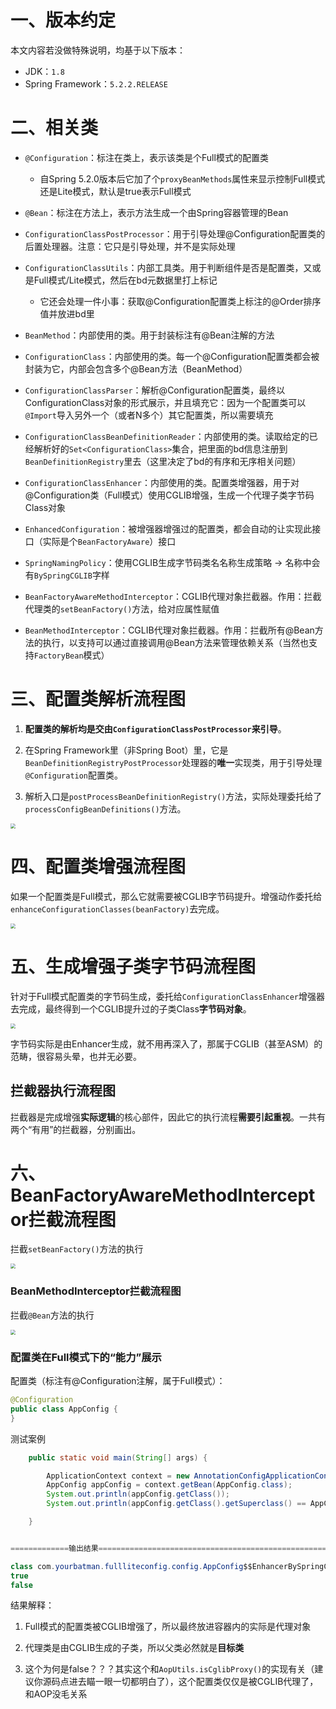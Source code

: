 # 一、版本约定

本文内容若没做特殊说明，均基于以下版本：

- JDK：`1.8`
- Spring Framework：`5.2.2.RELEASE`



# 二、相关类

- `@Configuration`：标注在类上，表示该类是个Full模式的配置类

  - 自Spring 5.2.0版本后它加了个`proxyBeanMethods`属性来显示控制Full模式还是Lite模式，默认是true表示Full模式

    

- `@Bean`：标注在方法上，表示方法生成一个由Spring容器管理的Bean

  

- `ConfigurationClassPostProcessor`：用于引导处理@Configuration配置类的后置处理器。注意：它只是引导处理，并不是实际处理

  

- `ConfigurationClassUtils`：内部工具类。用于判断组件是否是配置类，又或是Full模式/Lite模式，然后在bd元数据里打上标记

  - 它还会处理一件小事：获取@Configuration配置类上标注的@Order排序值并放进bd里

    

- `BeanMethod`：内部使用的类。用于封装标注有@Bean注解的方法

  

- `ConfigurationClass`：内部使用的类。每一个@Configuration配置类都会被封装为它，内部会包含多个@Bean方法（BeanMethod）

  

- `ConfigurationClassParser`：解析@Configuration配置类，最终以ConfigurationClass对象的形式展示，并且填充它：因为一个配置类可以`@Import`导入另外一个（或者N多个）其它配置类，所以需要填充

  

- `ConfigurationClassBeanDefinitionReader`：内部使用的类。读取给定的已经解析好的`Set<ConfigurationClass>`集合，把里面的bd信息注册到`BeanDefinitionRegistry`里去（这里决定了bd的有序和无序相关问题）

  

- `ConfigurationClassEnhancer`：内部使用的类。配置类增强器，用于对@Configuration类（Full模式）使用CGLIB增强，生成一个代理子类字节码Class对象

  

- `EnhancedConfiguration`：被增强器增强过的配置类，都会自动的让实现此接口（实际是个`BeanFactoryAware`）接口

  

- `SpringNamingPolicy`：使用CGLIB生成字节码类名名称生成策略 -> 名称中会有`BySpringCGLIB`字样

  

- `BeanFactoryAwareMethodInterceptor`：CGLIB代理对象拦截器。作用：拦截代理类的`setBeanFactory()`方法，给对应属性赋值

  

- `BeanMethodInterceptor`：CGLIB代理对象拦截器。作用：拦截所有@Bean方法的执行，以支持可以通过直接调用@Bean方法来管理依赖关系（当然也支持`FactoryBean`模式）



# 三、配置类解析流程图

1. **配置类的解析均是交由`ConfigurationClassPostProcessor`来引导**。

2. 在Spring Framework里（非Spring Boot）里，它是`BeanDefinitionRegistryPostProcessor`处理器的**唯一**实现类，用于引导处理`@Configuration`配置类。

3. 解析入口是`postProcessBeanDefinitionRegistry()`方法，实际处理委托给了`processConfigBeanDefinitions()`方法。



<img src="C:\Users\Admin\Desktop\spring源码\图片\20200523101507366.png" style="zoom:50%;" />







# 四、配置类增强流程图

如果一个配置类是Full模式，那么它就需要被CGLIB字节码提升。增强动作委托给`enhanceConfigurationClasses(beanFactory)`去完成。



<img src="C:\Users\Admin\Desktop\spring源码\图片\20200523103748156.png" style="zoom:50%;" />





# 五、生成增强子类字节码流程图

针对于Full模式配置类的字节码生成，委托给`ConfigurationClassEnhancer`增强器去完成，最终得到一个CGLIB提升过的子类Class**字节码对象**。

<img src="C:\Users\Admin\Desktop\spring源码\图片\20200523105718734.png" style="zoom:50%;" />



字节码实际是由Enhancer生成，就不用再深入了，那属于CGLIB（甚至ASM）的范畴，很容易头晕，也并无必要。



## 拦截器执行流程图

拦截器是完成增强**实际逻辑**的核心部件，因此它的执行流程**需要引起重视**。一共有两个“有用”的拦截器，分别画出。



# 六、BeanFactoryAwareMethodInterceptor拦截流程图

拦截`setBeanFactory()`方法的执行

<img src="C:\Users\Admin\Desktop\spring源码\图片\20200523112931198.png" style="zoom:50%;" />



### BeanMethodInterceptor拦截流程图

拦截`@Bean`方法的执行

<img src="C:\Users\Admin\Desktop\spring源码\图片\20200523112931198.png" style="zoom:50%;" />



### 配置类在Full模式下的“能力”展示

配置类（标注有@Configuration注解，属于Full模式）：

```java
@Configuration
public class AppConfig {
}
```

测试案例

```java
    public static void main(String[] args) {    

        ApplicationContext context = new AnnotationConfigApplicationContext(AppConfig.class);
        AppConfig appConfig = context.getBean(AppConfig.class);
        System.out.println(appConfig.getClass());    
        System.out.println(appConfig.getClass().getSuperclass() == AppConfig.class);    		                 System.out.println(AopUtils.isCglibProxy(appConfig));

    }


=============输出结果===================================================================

class com.yourbatman.fullliteconfig.config.AppConfig$$EnhancerBySpringCGLIB$$d38ead10
true
false
```

结果解释：

1. Full模式的配置类被CGLIB增强了，所以最终放进容器内的实际是代理对象

2. 代理类是由CGLIB生成的子类，所以父类必然就是**目标类**

3. 这个为何是false？？？其实这个和`AopUtils.isCglibProxy()`的实现有关（建议你源码点进去瞄一眼一切都明白了），这个配置类仅仅是被CGLIB代理了，和AOP没毛关系































